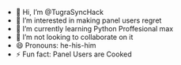 - 👋 Hi, I’m @TugraSyncHack
- 👀 I’m interested in making panel users regret
- 🌱 I’m currently learning Python Proffesional max
- 💞️ I’m not looking to collaborate on it
- 😄 Pronouns: he-his-him
- ⚡ Fun fact: Panel Users are Cooked

<!---
TugraSyncHack/TugraSyncHack is a ✨ special ✨ repository because its `README.md` (this file) appears on your GitHub profile.
You can click the Preview link to take a look at your changes.
--->

